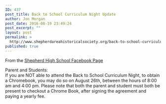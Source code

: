 ```yaml
---
ID: 437
post_title: Back to School Curriculum Night Update
author: Jon Morgan
post_date: 2016-08-19 23:49:24
post_excerpt: ""
layout: post
permalink: >
  http://www.shepherdareahistoricalsociety.org/back-to-school-curriculum-night-update/
published: true
---
```

From the <a class="c3" href="https://www.google.com/url?q=https://www.facebook.com/shepherdmihs/posts/506812992847124&amp;sa=D&amp;ust=1471647718373000&amp;usg=AFQjCNHBLnpcVXVjGBzFKY5eO1Mi_erKHg">Shepherd High School Facebook Page</a>

Parent and Students:<br />If you are NOT able to attend the Back to School Curriculum Night, to obtain a Chromebook, you may do so on August 26th, between the hours of 8:00 am and 4:00 pm. Please note that both the parent and student must both be present to checkout a Chrome Book, after signing the agreement and paying a yearly fee.